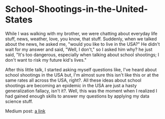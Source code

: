 # School-Shootings-in-the-United-States
While I was walking with my brother, we were chatting about everyday life stuff, news, weather, love, you know, that stuff. Suddenly, when we talked about the news, he asked me, "would you like to live in the USA?" He didn't wait for my answer and said, "Well, I don't," so I asked him why? he just said, "It's too dangerous, especially when talking about school shootings; I don't want to risk my future kid's lives."  

After this little talk, I started asking myself questions like, I've heard about school shootings in the USA but, I'm almost sure this isn't like this or at the same rates all across the USA, right?. All these ideas about school shootings are becoming an epidemic in the USA are just a hasty generalization fallacy, isn't it?.  Well, this was the moment when I realized I had gained enough skills to answer my questions by applying my data science stuff.


Medium post: [a link](https://medium.com/@mariogo243/school-shootings-in-the-united-states-ccfa81089558)

